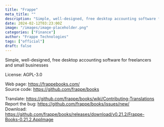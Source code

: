 ```yaml
---
title: "Frappe"
meta_title: ""
description: "Simple, well-designed, free desktop accounting software for freelancers and small businesses"
date: 2024-02-12T03:23:00Z
image: "/images/image-placeholder.png"
categories: ["Finance"]
author: "Frappe Technologies"
tags: ["official"]
draft: false
---
```


Simple, well-designed, free desktop accounting software for freelancers and small businesses

License: AGPL-3.0

Web page: https://frappebooks.com/  
Source code: https://github.com/frappe/books

Translate: https://github.com/frappe/books/wiki/Contributing-Translations  
Report the bug: https://github.com/frappe/books/issues/new/   
Download: https://github.com/frappe/books/releases/download/v0.21.2/Frappe-Books-0.21.2.AppImage
